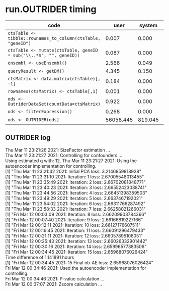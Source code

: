 # run.OUTRIDER timing

| code | user | system | elapsed |
| ---- | ---- | ------ | ------- |
|```ctsTable <- tibble::rownames_to_column(ctsTable, "geneID")```         |0.007| 0.000| 0.007|
|```ctsTable <- mutate(ctsTable, geneID = sub("\\..*$", "", geneID))```   |0.087| 0.000| 0.088|
|```ensembl <- useEnsembl()```|  2.566 |  0.049 | 19.067 |
|```queryResult <- getBM()``` | 4.345  | 0.150 | 22.422 |
|```ctsMatrix <- data.matrix(ctsTable)[, -1]```| 0.184 | 0.000 | 0.185 |
|```rownames(ctsMatrix) <- ctsTable[,1]```| 0.001 | 0.000 | 0.001 |
|```ods <- OutriderDataSet(countData=ctsMatrix)```| 0.922 | 0.000 | 0.923 |
|```ods <- filterExpression()```| 0.268 | 0.000 | 0.269 |
|```ods <- OUTRIDER(ods)```| 56058.445 |  819.045 | 4541.116 |

## OUTRIDER log
Thu Mar 11 23:21:26 2021: SizeFactor estimation ...  
Thu Mar 11 23:21:27 2021: Controlling for confounders ...  
Using estimated q with: 12. 
Thu Mar 11 23:21:27 2021: Using the autoencoder implementation for controlling.  
[1] "Thu Mar 11 23:21:42 2021: Initial PCA loss: 3.2146859818928"  
[1] "Thu Mar 11 23:31:10 2021: Iteration: 1 loss: 2.67005548013455"  
[1] "Thu Mar 11 23:35:49 2021: Iteration: 2 loss: 2.66702081848771"  
[1] "Thu Mar 11 23:40:23 2021: Iteration: 3 loss: 2.66552423038741"  
[1] "Thu Mar 11 23:44:56 2021: Iteration: 4 loss: 2.66451398359503"  
[1] "Thu Mar 11 23:49:29 2021: Iteration: 5 loss: 2.6637467192021"  
[1] "Thu Mar 11 23:54:02 2021: Iteration: 6 loss: 2.66311766287492"  
[1] "Thu Mar 11 23:58:33 2021: Iteration: 7 loss: 2.66258021266031"  
[1] "Fri Mar 12 00:03:09 2021: Iteration: 8 loss: 2.66209903784366"  
[1] "Fri Mar 12 00:07:40 2021: Iteration: 9 loss: 2.66166819227166"  
[1] "Fri Mar 12 00:12:11 2021: Iteration: 10 loss: 2.66127176607511"  
[1] "Fri Mar 12 00:16:45 2021: Iteration: 11 loss: 2.66091296479433"  
[1] "Fri Mar 12 00:21:11 2021: Iteration: 12 loss: 2.66057895106051"  
[1] "Fri Mar 12 00:25:43 2021: Iteration: 13 loss: 2.66026332901442"  
[1] "Fri Mar 12 00:30:16 2021: Iteration: 14 loss: 2.65996577383506"  
[1] "Fri Mar 12 00:34:45 2021: Iteration: 15 loss: 2.65968076026424"  
Time difference of 1.141891 hours  
[1] "Fri Mar 12 00:34:45 2021: 15 Final nb-AE loss: 2.65968076026424"  
Fri Mar 12 00:34:46 2021: Used the autoencoder implementation for controlling.  
Fri Mar 12 00:34:46 2021: P-value calculation ...  
Fri Mar 12 00:37:07 2021: Zscore calculation ...  
